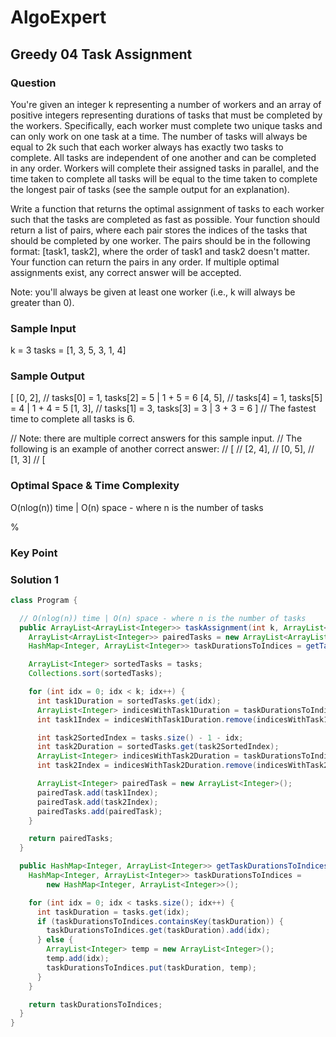 # AlgoExpert

## Greedy 04 Task Assignment

### Question

You're given an integer k representing a number of workers and an array of positive integers representing durations of tasks that must be completed by the workers. Specifically, each worker must complete two unique tasks and can only work on one task at a time. The number of tasks will always be equal to 2k such that each worker always has exactly two tasks to complete. All tasks are independent of one another and can be completed in any order. Workers will complete their assigned tasks in parallel, and the time taken to complete all tasks will be equal to the time taken to complete the longest pair of tasks (see the sample output for an explanation).

Write a function that returns the optimal assignment of tasks to each worker such that the tasks are completed as fast as possible. Your function should return a list of pairs, where each pair stores the indices of the tasks that should be completed by one worker. The pairs should be in the following format: [task1, task2], where the order of task1 and task2 doesn't matter. Your function can return the pairs in any order. If multiple optimal assignments exist, any correct answer will be accepted.

Note: you'll always be given at least one worker (i.e., k will always be greater than 0).

### Sample Input

k = 3
tasks = [1, 3, 5, 3, 1, 4]

### Sample Output

[
  [0, 2], // tasks[0] = 1, tasks[2] = 5 | 1 + 5 = 6
  [4, 5], // tasks[4] = 1, tasks[5] = 4 | 1 + 4 = 5
  [1, 3], // tasks[1] = 3, tasks[3] = 3 | 3 + 3 = 6
] // The fastest time to complete all tasks is 6.

// Note: there are multiple correct answers for this sample input.
// The following is an example of another correct answer:
// [
//   [2, 4],
//   [0, 5],
//   [1, 3]
// [

### Optimal Space & Time Complexity

O(nlog(n)) time | O(n) space - where n is the number of tasks

%

### Key Point

### Solution 1

```java
class Program {

  // O(nlog(n)) time | O(n) space - where n is the number of tasks
  public ArrayList<ArrayList<Integer>> taskAssignment(int k, ArrayList<Integer> tasks) {
    ArrayList<ArrayList<Integer>> pairedTasks = new ArrayList<ArrayList<Integer>>();
    HashMap<Integer, ArrayList<Integer>> taskDurationsToIndices = getTaskDurationsToIndices(tasks);

    ArrayList<Integer> sortedTasks = tasks;
    Collections.sort(sortedTasks);

    for (int idx = 0; idx < k; idx++) {
      int task1Duration = sortedTasks.get(idx);
      ArrayList<Integer> indicesWithTask1Duration = taskDurationsToIndices.get(task1Duration);
      int task1Index = indicesWithTask1Duration.remove(indicesWithTask1Duration.size() - 1);

      int task2SortedIndex = tasks.size() - 1 - idx;
      int task2Duration = sortedTasks.get(task2SortedIndex);
      ArrayList<Integer> indicesWithTask2Duration = taskDurationsToIndices.get(task2Duration);
      int task2Index = indicesWithTask2Duration.remove(indicesWithTask2Duration.size() - 1);

      ArrayList<Integer> pairedTask = new ArrayList<Integer>();
      pairedTask.add(task1Index);
      pairedTask.add(task2Index);
      pairedTasks.add(pairedTask);
    }

    return pairedTasks;
  }

  public HashMap<Integer, ArrayList<Integer>> getTaskDurationsToIndices(ArrayList<Integer> tasks) {
    HashMap<Integer, ArrayList<Integer>> taskDurationsToIndices =
        new HashMap<Integer, ArrayList<Integer>>();

    for (int idx = 0; idx < tasks.size(); idx++) {
      int taskDuration = tasks.get(idx);
      if (taskDurationsToIndices.containsKey(taskDuration)) {
        taskDurationsToIndices.get(taskDuration).add(idx);
      } else {
        ArrayList<Integer> temp = new ArrayList<Integer>();
        temp.add(idx);
        taskDurationsToIndices.put(taskDuration, temp);
      }
    }

    return taskDurationsToIndices;
  }
}

```
